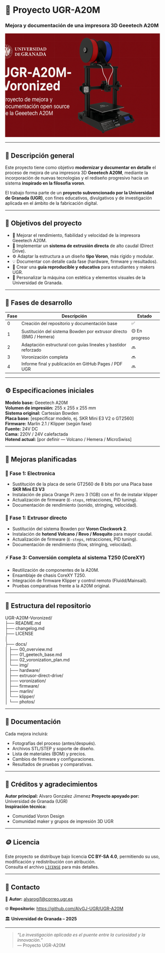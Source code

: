 # 🧠 Proyecto UGR-A20M
### Mejora y documentación de una impresora 3D Geeetech A20M

![Banner del proyecto](docs/img/banner-ugr-a20m.png)

---

## 🧩 Descripción general

Este proyecto tiene como objetivo **modernizar y documentar en detalle** el proceso de mejora de una impresora 3D **Geeetech A20M**, mediante la incorporación de nuevas tecnologías y el rediseño progresivo hacia un sistema **inspirado en la filosofia voron**.

El trabajo forma parte de un **proyecto subvencionado por la Universidad de Granada (UGR)**, con fines educativos, divulgativos y de investigación aplicada en el ámbito de la fabricación digital.

---

## 🎯 Objetivos del proyecto

- 🔧 Mejorar el rendimiento, fiabilidad y velocidad de la impresora Geeetech A20M.  
- 🧱 Implementar un **sistema de extrusión directa** de alto caudal (Direct Drive).  
- ⚙️ Adaptar la estructura a un diseño **tipo Voron**, más rígido y modular.  
- 💡 Documentar con detalle cada fase (hardware, firmware y resultados).  
- 🧠 Crear una **guía reproducible y educativa** para estudiantes y makers UGR.  
- 🎨 Personalizar la máquina con estética y elementos visuales de la Universidad de Granada.

---

## 🚀 Fases de desarrollo

| Fase | Descripción | Estado |
|------|--------------|--------|
| 0 | Creación del repositorio y documentación base | ✅ |
| 1 | Sustitución del sistema Bowden por extrusor directo (BMG / Hemera) | 🟡 En progreso |
| 2 | Adaptación estructural con guías lineales y bastidor reforzado | 🔜 |
| 3 | Voronización completa | 🔜 |
| 4 | Informe final y publicación en GitHub Pages / PDF UGR | 🔜 |

---

## ⚙️ Especificaciones iniciales

**Modelo base:** Geeetech A20M  
**Volumen de impresión:** 255 x 255 x 255 mm  
**Sistema original:** Cartesian Bowden  
**Placa base:** [especificar modelo, ej. SKR Mini E3 V2 o GT2560]  
**Firmware:** Marlin 2.1 / Klipper (según fase)  
**Fuente:** 24V DC  
**Cama:** 220V / 24V calefactada  
**Hotend actual:** [por definir — Volcano / Hemera / MicroSwiss]  

---

## 🔧 Mejoras planificadas

### 🧰 Fase 1: Electronica
- Sustitución de la placa de serie GT2560 de 8 bits por una Placa base **SKR Mini E3 V3**  
- Instalación de placa Orange Pi zero 3 (1GB) con el fin de instalar klipper  
- Actualización de firmware (`E-steps`, retracciones, PID tuning).  
- Documentación de rendimiento (sonido, stringing, velocidad).

### 🧱 Fase 1: Extrusor directo
- Sustitución del sistema Bowden por **Voron Clockwork 2**.  
- Instalación de **hotend Volcano / Revo / Mosquito** para mayor caudal.  
- Actualización de firmware (`E-steps`, retracciones, PID tuning).  
- Documentación de rendimiento (flow, stringing, velocidad).

### ⚡ Fase 3: Conversión completa al sistema T250 (CoreXY)
- Reutilización de componentes de la A20M.  
- Ensamblaje de chasis CoreXY T250.  
- Integración de firmware Klipper y control remoto (Fluidd/Mainsail).  
- Pruebas comparativas frente a la A20M original.

---

## 🧾 Estructura del repositorio

UGR-A20M-Voronized/    
├── README.md  
├── changelog.md  
├── LICENSE  
│  
├── docs/  
│ ├── 00_overview.md  
│ ├── 01_geetech_base.md  
│ ├── 02_voronization_plan.md  
│ └── img/  
│
├── hardware/  
│ ├── extrusor-direct-drive/  
│ ├── voronization/    
│
├── firmware/  
│ ├── marlin/  
│ └── klipper/  
│
└── photos/  


---

## 📸 Documentación

Cada mejora incluirá:
- Fotografías del proceso (antes/después).  
- Archivos STL/STEP y soporte de diseño.  
- Lista de materiales (BOM) y precios.  
- Cambios de firmware y configuraciones.  
- Resultados de pruebas y comparativas.  

---

## 🧠 Créditos y agradecimientos

**Autor principal:** Alvaro Gonzalez Jimenez
**Proyecto apoyado por:** Universidad de Granada (UGR)  
**Inspiración técnica:**  
- Comunidad Voron Design  
- Comunidad maker y grupos de impresión 3D UGR  

---

## 🪙 Licencia

Este proyecto se distribuye bajo licencia **CC BY-SA 4.0**, permitiendo su uso, modificación y redistribución con atribución.  
Consulta el archivo [`LICENSE`](LICENSE) para más detalles.

---

## 🧩 Contacto

📧 **Autor:** alvarogj1@correo.ugr.es

🌐 **Repositorio:** https://github.com/AlvGJ-UGR/UGR-A20M

🏛️ **Universidad de Granada – 2025**

---

> *“La investigación aplicada es el puente entre la curiosidad y la innovación.”*  
> — Proyecto UGR-A20M

